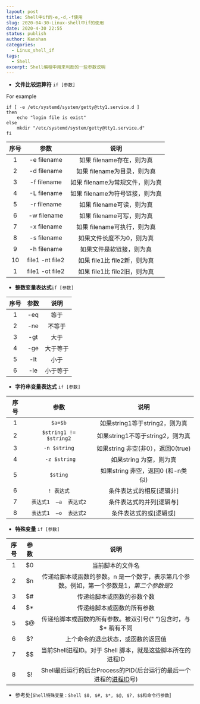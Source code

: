 ```yaml
---
layout: post
title: Shell中if的-e,-d,-f使用
slug: 2020-04-30-Linux-shell中if的使用
date: 2020-4-30 22:55
status: publish
author: Kanshan
categories: 
  - Linux_shell_if
tags:
  - Shell
excerpt: Shell编程中用来判断的一些参数说明
---
```


- **文件比较运算符** `if [参数]`

For example
```
if [ -e /etc/systemd/system/getty@tty1.service.d ]
then
	echo "login file is exist"
else
    mkdir "/etc/systemd/system/getty@tty1.service.d"
fi
```
| 序号 |      参数       |              说明               |
| :--: | :-------------: | :-----------------------------: |
|  1   |   -e filename   |    如果 filename存在，则为真    |
|  2   |   -d filename   |   如果 filename为目录，则为真   |
|  3   |   -f filename   | 如果 filename为常规文件，则为真 |
|  4   |   -L filename   | 如果 filename为符号链接，则为真 |
|  5   |   -r filename   |    如果 filename可读，则为真    |
|  6   |   -w filename   |    如果 filename可写，则为真    |
|  7   |   -x filename   |   如果 filename可执行，则为真   |
|  8   |   -s filename   |    如果文件长度不为0，则为真    |
|  9   |   -h filename   |    如果文件是软链接，则为真     |
|  10  | file1 -nt file2 |  如果 file1比 file2新，则为真   |
|  1   | file1 -ot file2 |  如果 file1比 file2旧，则为真   |

- **整数变量表达式**`if [参数]`

| 序号 | 参数 |   说明   |
| :--: | :--: | :------: |
|  1   | -eq  |   等于   |
|  2   | -ne  |  不等于  |
|  3   | -gt  |   大于   |
|  4   | -ge  | 大于等于 |
|  5   | -lt  |   小于   |
|  6   | -le  | 小于等于 |

- **字符串变量表达式** `if [参数]`

| 序号 |           参数            |                说明                |
| :--: | :-----------------------: | :--------------------------------: |
|  1   |          `$a=$b`          |   如果string1等于string2，则为真   |
|  2   | ` $string1 !=  $string2 ` |  如果string1不等于string2，则为真  |
|  3   |       `-n $string`        | 如果string 非空(非0），返回0(true) |
|  4   |       ` -z $string`       |      如果string 为空，则为真       |
|  5   |         `$sting`          | 如果string 非空，返回0 (和-n类似)  |
|  6   |        `! 表达式`         |      条件表达式的相反[逻辑非]      |
|  7   |  `表达式1  –a  表达式2`   |      条件表达式的并列[逻辑与]      |
|  8   |  `表达式1  –o  表达式2`   |       条件表达式的或[逻辑或]       |

- **特殊变量** `if [参数]`

| 序号 | 参数 |                             说明                             |
| :--: | :--: | :----------------------------------------------------------: |
|  1   |  $0  |                       当前脚本的文件名                       |
|  2   |  $n  | 传递给脚本或函数的参数。n 是一个数字，表示第几个参数。例如，第一个参数是$1，第二个参数是$2 |
|  3   |  $#  |                  传递给脚本或函数的参数个数                  |
|  4   |  $*  |                  传递给脚本或函数的所有参数                  |
|  5   |  $@  | 传递给脚本或函数的所有参数。被双引号(" ")包含时，与 $* 稍有不同 |
|  6   |  $?  |              上个命令的退出状态，或函数的返回值              |
|  7   |  $$  |  当前Shell进程ID。对于 Shell 脚本，就是这些脚本所在的进程ID  |
|  8   |  $!  | Shell最后运行的后台Process的PID(后台运行的最后一个进程的[进程ID](https://www.baidu.com/s?wd=%E8%BF%9B%E7%A8%8BID&tn=SE_PcZhidaonwhc_ngpagmjz&rsv_dl=gh_pc_zhidao)号) |
- 参考处[```Shell特殊变量：Shell $0, $#, $*, $@, $?, $$和命令行参数```]